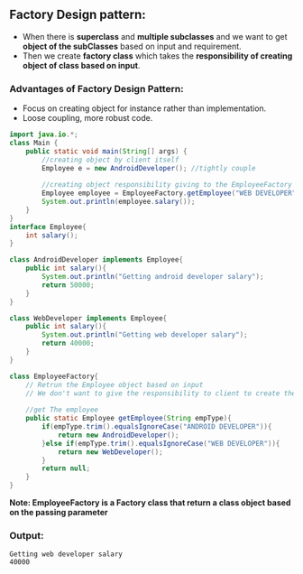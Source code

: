 ## Factory Design pattern:
- When there is **superclass** and **multiple subclasses** and we want to get **object of the subClasses** based on input and requirement.
- Then we create **factory class** which takes the **responsibility of creating object of class based on input**.

### Advantages of Factory Design Pattern:
- Focus on creating object for instance rather than implementation.
- Loose coupling, more robust code.

```java
import java.io.*;
class Main {
    public static void main(String[] args) {
        //creating object by client itself
        Employee e = new AndroidDeveloper(); //tightly couple
        
        //creating object responsibility giving to the EmployeeFactory
        Employee employee = EmployeeFactory.getEmployee("WEB DEVELOPER");
        System.out.println(employee.salary());
    }
}
interface Employee{
    int salary();
}

class AndroidDeveloper implements Employee{
    public int salary(){
        System.out.println("Getting android developer salary");
        return 50000;
    }
}

class WebDeveloper implements Employee{
    public int salary(){
        System.out.println("Getting web developer salary");
        return 40000;
    }
}

class EmployeeFactory{
    // Retrun the Employee object based on input
    // We don't want to give the responsibility to client to create the object for a particular class
    
    //get The employee
    public static Employee getEmployee(String empType){
        if(empType.trim().equalsIgnoreCase("ANDROID DEVELOPER")){
            return new AndroidDeveloper();
        }else if(empType.trim().equalsIgnoreCase("WEB DEVELOPER")){
            return new WebDeveloper();
        }
        return null;
    }
}
```
**Note: EmployeeFactory is a Factory class that return a class object based on the passing parameter**
### Output:
```
Getting web developer salary
40000
```





